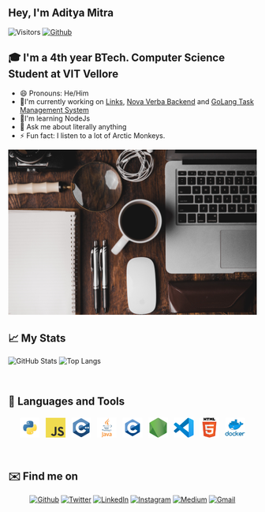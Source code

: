 ## Hey, I'm Aditya Mitra

![Visitors](https://visitor-badge.laobi.icu/badge?page_id=whoisaditya.whoisaditya) [![Github](https://img.shields.io/github/followers/whoisaditya?label=Follow&style=social)](https://github.com/whoisaditya)



## 🎓 I'm a 4th year BTech. Computer Science Student at VIT Vellore

- 😄 Pronouns: He/Him
- 🔭I'm currently working on [Links](https://github.com/whoisaditya/Links), [Nova Verba Backend](https://github.com/whoisaditya/nova-verba-backend) and [GoLang Task Management System](https://github.com/whoisaditya/golang-task-management-system)
- 🌱I'm learning NodeJs
- 💬 Ask me about literally anything
- ⚡ Fun fact: I listen to a lot of Arctic Monkeys.

<p align="center">
<img src="ian-dooley-DJ7bWa-Gwks-unsplash.jpg" width="1000px" />

<br />


## 📈 My Stats

![GitHub Stats](https://github-readme-stats.vercel.app/api?username=whoisaditya&show_icons=true&theme=great-gatsby)
![Top Langs](https://github-readme-stats.vercel.app/api/top-langs/?username=whoisaditya&layout=compact&theme=great-gatsby)

<br />
 
## 🧰 Languages and Tools
<p align="center">
<img src="https://raw.githubusercontent.com/github/explore/80688e429a7d4ef2fca1e82350fe8e3517d3494d/topics/python/python.png" alt="Python" height="40" style="vertical-align:top; margin:4px">
<img src="https://raw.githubusercontent.com/github/explore/80688e429a7d4ef2fca1e82350fe8e3517d3494d/topics/javascript/javascript.png" alt="Javascript" height="40" style="vertical-align:top; margin:4px">
<img src="https://raw.githubusercontent.com/github/explore/80688e429a7d4ef2fca1e82350fe8e3517d3494d/topics/cpp/cpp.png" alt="CPP" height="40" style="vertical-align:top; margin:4px" >
 <img src="https://raw.githubusercontent.com/github/explore/80688e429a7d4ef2fca1e82350fe8e3517d3494d/topics/java/java.png" alt="Java" height="40" style="vertical-align:top; margin:4px">
   <img src="https://raw.githubusercontent.com/github/explore/80688e429a7d4ef2fca1e82350fe8e3517d3494d/topics/c/c.png" alt="C" height="40" style="vertical-align:top; margin:4px">
  <img src="https://raw.githubusercontent.com/github/explore/80688e429a7d4ef2fca1e82350fe8e3517d3494d/topics/nodejs/nodejs.png" alt="NodeJS" height="40" style="vertical-align:top; margin:4px">
<img src="https://raw.githubusercontent.com/github/explore/80688e429a7d4ef2fca1e82350fe8e3517d3494d/topics/visual-studio-code/visual-studio-code.png" alt="VS Code" height="40" style="vertical-align:top; margin:4px">
<img src="https://raw.githubusercontent.com/github/explore/80688e429a7d4ef2fca1e82350fe8e3517d3494d/topics/html/html.png" alt="HTML" height="40" style="vertical-align:top; margin:4px">
 <img src="https://raw.githubusercontent.com/github/explore/80688e429a7d4ef2fca1e82350fe8e3517d3494d/topics/docker/docker.png" alt="Docker" height="40" style="vertical-align:top; margin:4px">
</p>
<br />

## ✉️ Find me on

 <p align="center">
 <a href="https://github.com/whoisaditya" target="_blank"><img alt="Github" src="https://img.shields.io/badge/GitHub-%2312100E.svg?&style=for-the-badge&logo=Github&logoColor=white" /></a>
<a href="https://twitter.com/Aditya07Mitra" target="_blank"><img alt="Twitter" src="https://img.shields.io/badge/twitter-%231DA1F2.svg?&style=for-the-badge&logo=twitter&logoColor=white" /></a> 
<a href="https://www.linkedin.com/in/aditya-mitra-a734a1194/" target="_blank"><img alt="LinkedIn" src="https://img.shields.io/badge/linkedin-%230077B5.svg?&style=for-the-badge&logo=linkedin&logoColor=white" /></a>
<a href="https://www.instagram.com/haveyoumetaditya/" target="_blank"><img alt="Instagram" src="https://img.shields.io/badge/instagram-%FF69B4.svg?&style=for-the-badge&logo=instagram&logoColor=white&color=8a3ab9" /></a>
<a href="https://mitraaditya1357.medium.com/" target="_blank"><img alt="Medium" src="https://img.shields.io/badge/medium-%FF69B4.svg?&style=for-the-badge&logo=medium&logoColor=white&color=black" /></a>
<a href="mailto:mitraaditya1357@gmail.com" target="_blank"><img alt="Gmail" src="https://img.shields.io/badge/gmail-%FF69B4.svg?&style=for-the-badge&logo=gmail&logoColor=white&color=EA4335" /></a>

